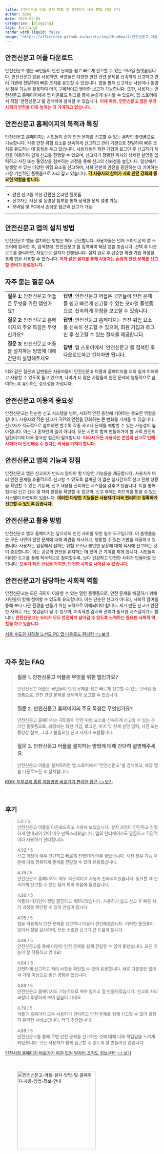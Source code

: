 ```yaml
---
title: 안전신문고 어플 설치 방법 및 홈페이지 사용 방법 정보 안내
author: bing
date: 2025-02-03
categories: [Blogging]
tags: [writing]
render_with_liquid: false
image: 'https://afficreate.github.io/assets/img/thumbnail/안전신문고-어플-설치-방법-및-홈페이지-사용-방법-정보-안내.webp'
---
```



<h2 id='안전신문고_어플_다운로드'>안전신문고 어플 다운로드</h2>

<p>안전신문고 앱은 국민들이 안전 문제를 쉽고 빠르게 신고할 수 있는 모바일 플랫폼입니다. 안전신문고 앱을 사용하면, 국민들은 다양한 안전 관련 문제를 신속하게 신고하고 관리 기관에 전달하여 빠른 조치를 유도할 수 있습니다. 앱을 통해 신고자는 사진이나 동영상 첨부 기능을 활용하여 더욱 구체적이고 명확한 보고가 가능합니다. 또한, 사용자는 안전신문고 홈페이지에서 앱 다운로드 링크를 통해 손쉽게 설치할 수 있으며, 앱 스토어에서 직접 '안전신문고'를 검색하여 설치할 수 있습니다. <b><span style="color: #ee2323;">이에 따라, 안전신문고 앱은 우리 사회의 안전을 더욱 높이는 데 기여하고 있습니다.</span></b></p>

<h2 id='안전신문고_홈페이지의_목적과_특징'>안전신문고 홈페이지의 목적과 특징</h2>

<p>안전신문고 홈페이지는 시민들이 쉽게 안전 문제를 신고할 수 있는 온라인 플랫폼으로 기능합니다. 각종 안전 위험 요소를 신속하게 신고하고 관리 기관으로 전달하여 빠른 조치를 유도하는 데 중점을 두고 있습니다. 사용자들은 회원 가입과 로그인 후 신고하기 섹션을 이용하여 쉽게 신고를 진행할 수 있으며, 신고자가 정확한 위치와 상세한 설명을 입력하고 사진 또는 동영상을 첨부하는 과정을 통해 신고의 신뢰성을 높입니다. 일상에서 발생할 수 있는 다양한 위험 요소를 신고하여, 사회 전반의 안전을 증진하는 데 기여하는 가장 기본적인 플랫폼으로 자리 잡고 있습니다. <b><span style="background-color: #ffe066;">각 사용자의 참여가 사회 안전 강화의 중요한 역할을 합니다.</span></b></p>

<hr />

<ul>
    <li>안전 신고를 위한 간편한 온라인 플랫폼.</li>
    <li>신고자는 사진 및 동영상 첨부를 통해 상세한 문제 설명 가능.</li>
    <li>모바일 및 PC에서 손쉬운 접근과 신고가 가능.</li>
</ul>

<hr />

<h2 id='안전신문고_앱의_설치_방법'>안전신문고 앱의 설치 방법</h2>

<p>안전신문고 앱을 설치하는 방법은 매우 간단합니다. 사용자들은 먼저 스마트폰의 앱 스토어에 접속한 후, 검색창에 '안전신문고'를 입력하여 해당 앱을 찾습니다. 선택 후 다운로드를 클릭하면, 자동으로 설치가 진행됩니다. 설치 완료 후 단순한 회원 가입 과정을 통해 앱을 사용할 수 있습니다. <b><span style="color: #ee2323;">이와 같은 절차를 통해 사용자는 손쉽게 안전 문제를 신고할 준비가 완료됩니다.</span></b></p>

<h2 id='자주_묻는_질문_QA'>자주 묻는 질문 QA</h2>

<table>
    <tr>
        <td><b>질문 1</b>: 안전신문고 어플은 무엇을 위한 앱인가요?</td>
        <td><b>답변</b>: 안전신문고 어플은 국민들이 안전 문제를 쉽고 빠르게 신고할 수 있는 모바일 플랫폼으로, 신속하게 위험을 보고할 수 있습니다.</td>
    </tr>
    <tr>
        <td><b>질문 2</b>: 안전신문고 홈페이지의 주요 특징은 무엇인가요?</td>
        <td><b>답변</b>: 안전신문고 홈페이지는 안전 위험 요소를 신속히 신고할 수 있으며, 회원 가입과 로그인 후 신고할 수 있는 절차를 제공합니다.</td>
    </tr>
    <tr>
        <td><b>질문 3</b>: 안전신문고 어플을 설치하는 방법에 대해 간단히 설명해주세요.</td>
        <td><b>답변</b>: 앱 스토어에서 '안전신문고'를 검색한 후 다운로드하고 설치하면 됩니다.</td>
    </tr>
</table>

<p>이와 같은 질문과 답변들은 사용자들이 안전신문고 어플과 홈페이지를 더욱 쉽게 이해하고 사용할 수 있도록 돕고 있으며, 나아가 더 많은 사람들이 안전 문제에 능동적으로 참여하도록 유도하는 중요성을 가집니다.</p>

<h2 id='안전신문고_이용의_중요성'>안전신문고 이용의 중요성</h2>

<p>안전신문고는 단순한 신고 시스템을 넘어, 사회적 안전 증진에 기여하는 중요한 역할을 합니다. 사용자의 작은 신고가 국민의 안전을 강화하는 큰 변화를 가져올 수 있습니다. 신고자가 적극적으로 참여하면 할수록 각종 사고나 문제를 예방할 수 있는 가능성이 높아집니다. 이는 나 혼자만의 일이 아니라, 모든 시민이 함께 만들어가야 할 사회 안전의 일환이기에 더욱 중요한 접근이 필요합니다. <b><span style="color: #ee2323;">따라서 모든 사용자는 본인의 신고로 인해 사회가 더 안전해질 수 있다는 의식을 가져야 합니다.</span></b></p>

<h2 id='안전신문고_앱의_기능과_장점'>안전신문고 앱의 기능과 장점</h2>

<p>안전신문고 앱은 신고자가 반드시 알아야 할 다양한 기능들을 제공합니다. 사용자가 여러 안전 문제를 효율적으로 신고할 수 있도록 설계된 이 앱은 실시간으로 신고 진행 상황을 확인할 수 있는 기능과, 신고 내용을 관리하는 시스템을 갖추고 있습니다. 이를 통해 접수된 신고 건수 및 처리 현황을 확인할 수 있으며, 신고 후에는 피드백을 받을 수 있는 시스템이 마련되어 있습니다. <b><span style="background-color: #ffe066;">이러한 다양한 기능들은 사용자가 더욱 편리하고 정확하게 신고할 수 있도록 돕습니다.</span></b></p>

<h2 id='안전신문고_활용_방법'>안전신문고 활용 방법</h2>

<p>안전신문고 앱과 홈페이지는 앞으로의 안전 사회를 위한 필수 도구입니다. 이 플랫폼들은 모든 시민이 안전 문제에 대해 의견을 제시하고, 행동할 수 있는 기반을 제공하고 있습니다. 사용자는 일상에서 접하는 위험 요소나 불안한 상황에 대해 적시에 신고하는 것이 중요합니다. 이는 공공의 안전을 유지하는 데 있어 큰 기여를 하게 됩니다. 시민들이 이러한 도구를 통해 적극적으로 참여할수록, 보다 건강하고 안전한 사회가 만들어질 것입니다. <b><span style="color: #ee2323;">모두가 작은 관심을 가지면, 안전한 사회로 나아갈 수 있습니다.</span></b></p>

<h2 id='안전신문고가_담당하는_사회적_역할'>안전신문고가 담당하는 사회적 역할</h2>

<p>안전신문고는 모든 국민이 이용할 수 있는 열린 플랫폼으로, 안전 문제를 해결하기 위해 시민들이 함께 참여할 수 있도록 유도합니다. 이는 단순한 신고가 아니라, 사회적 참여를 통해 보다 나은 환경을 만들기 위한 노력으로 이해되어야 합니다. 제가 만든 신고가 안전한 사회로 가는 첫걸음이 될 수 있으며, 지속적인 감시와 관리가 필요한 시스템이기도 합니다. <b><span style="color: #ee2323;">안전신문고는 우리가 모두 안전하게 살아갈 수 있도록 노력하는 중요한 사회적 역할을 하고 있습니다.</span></b></p>


<p><a class="click-button" title="서울 수도권 지하철 노선도 PC 앱 다운로드 편리함" href="https://afficreate.github.io/posts/%EC%84%9C%EC%9A%B8-%EC%88%98%EB%8F%84%EA%B6%8C-%EC%A7%80%ED%95%98%EC%B2%A0-%EB%85%B8%EC%84%A0%EB%8F%84-PC-%EC%95%B1-%EB%8B%A4%EC%9A%B4%EB%A1%9C%EB%93%9C-%ED%8E%B8%EB%A6%AC%ED%95%A8/" rel="dofollow">서울 수도권 지하철 노선도 PC 앱 다운로드 편리함 👈 보기</a></p><br>
<h2 id='자주_찾는_FAQ'>자주 찾는 FAQ</h2>
<div itemscope="" itemtype="https://schema.org/FAQPage"> 
<blockquote> 
<div itemscope="" itemprop="mainEntity" itemtype="https://schema.org/Question"> 
<h3 itemprop="name">질문 1. 안전신문고 어플은 무엇을 위한 앱인가요?</h3> 
<div itemscope="" itemprop="acceptedAnswer" itemtype="https://schema.org/Answer"> 
<span itemprop="text"> 
<p>안전신문고 어플은 국민들이 안전 문제를 쉽고 빠르게 신고할 수 있는 모바일 플랫폼으로, 안전 관련 문제를 상세하게 보고할 수 있습니다.</p> 
</span> 
</div> 
</div> 

<div itemscope="" itemprop="mainEntity" itemtype="https://schema.org/Question"> 
<h3 itemprop="name">질문 2. 안전신문고 홈페이지의 주요 특징은 무엇인가요?</h3> 
<div itemscope="" itemprop="acceptedAnswer" itemtype="https://schema.org/Answer"> 
<span itemprop="text"> 
<p>안전신문고 홈페이지는 국민들이 안전 위험 요소를 신속하게 신고할 수 있는 온라인 플랫폼으로, 과정에는 회원 가입, 로그인, 위치 및 상세 설명 입력, 사진 또는 동영상 첨부, 그리고 불필요한 신고 자제가 포함됩니다.</p> 
</span> 
</div> 
</div> 

<div itemscope="" itemprop="mainEntity" itemtype="https://schema.org/Question"> 
<h3 itemprop="name">질문 3. 안전신문고 어플을 설치하는 방법에 대해 간단히 설명해주세요.</h3> 
<div itemscope="" itemprop="acceptedAnswer" itemtype="https://schema.org/Answer"> 
<span itemprop="text"> 
<p>안전신문고 어플을 설치하려면 앱 스토어에서 "안전신문고"를 검색하고, 해당 앱을 다운로드한 후 설치합니다.</p> 
</span> 
</div> 
</div> 
</blockquote> 
</div>
<p><a class="click-button" title="KOHI 의무교육 종류 이용방법 바로가기 편리한 접근" href="https://afficreate.github.io/posts/KOHI-%EC%9D%98%EB%AC%B4%EA%B5%90%EC%9C%A1-%EC%A2%85%EB%A5%98-%EC%9D%B4%EC%9A%A9%EB%B0%A9%EB%B2%95-%EB%B0%94%EB%A1%9C%EA%B0%80%EA%B8%B0-%ED%8E%B8%EB%A6%AC%ED%95%9C-%EC%A0%91%EA%B7%BC/" rel="dofollow">KOHI 의무교육 종류 이용방법 바로가기 편리한 접근 👈 보기</a></p><br>
<h2 id='후기'>후기</h2>
<div itemscope itemtype="https://schema.org/Product">
  <blockquote>
  <div itemprop="review" itemscope itemtype="https://schema.org/Review">
      <div itemprop="reviewRating" itemscope itemtype="https://schema.org/Rating"> <span itemprop="ratingValue">5.0</span> / <span itemprop="bestRating">5</span> </div>
      <span itemprop="reviewBody">안전신문고 어플을 다운로드하고 사용해 보았습니다. 설치 과정이 간단하고 친절하게 안내되어 있어 매우 만족스러웠습니다. 앱의 인터페이스도 깔끔하고 직관적이라 사용하기 편리합니다.</span>
  </div>
  <br>
  <div itemprop="review" itemscope itemtype="https://schema.org/Review">
      <div itemprop="reviewRating" itemscope itemtype="https://schema.org/Rating"> <span itemprop="ratingValue">4.92</span> / <span itemprop="bestRating">5</span> </div>
      <span itemprop="reviewBody">신고 과정이 매우 간단하고 빠르게 진행되어 아주 좋았습니다. 사진 첨부 기능 덕분에 더욱 명확하게 문제를 전달할 수 있어 유용했습니다.</span>
  </div>
  <br>
  <div itemprop="review" itemscope itemtype="https://schema.org/Review">
      <div itemprop="reviewRating" itemscope itemtype="https://schema.org/Rating"> <span itemprop="ratingValue">4.79</span> / <span itemprop="bestRating">5</span> </div>
      <span itemprop="reviewBody">안전신문고 홈페이지도 매우 직관적이고 사용자 친화적이었습니다. 필요할 때 신속하게 신고할 수 있는 점이 특히 마음에 들었습니다.</span>
  </div>
  <br>
  <div itemprop="review" itemscope itemtype="https://schema.org/Review">
      <div itemprop="reviewRating" itemscope itemtype="https://schema.org/Rating"> <span itemprop="ratingValue">4.96</span> / <span itemprop="bestRating">5</span> </div>
      <span itemprop="reviewBody">어플의 디자인이 정말 깔끔하고 세련되었습니다. 사용하기 쉽고 신고 후 빠른 처리 과정을 확인할 수 있어 안심이 됩니다.</span>
  </div>
  <br>
  <div itemprop="review" itemscope itemtype="https://schema.org/Review">
      <div itemprop="reviewRating" itemscope itemtype="https://schema.org/Rating"> <span itemprop="ratingValue">4.95</span> / <span itemprop="bestRating">5</span> </div>
      <span itemprop="reviewBody">앱을 이용해서 안전 문제를 신고하니 마음이 편안해졌습니다. 이러한 플랫폼이 있어서 정말 감사하며, 모든 소중한 신고가 큰 도움이 됩니다.</span>
  </div>
  <br>
  <div itemprop="review" itemscope itemtype="https://schema.org/Review">
      <div itemprop="reviewRating" itemscope itemtype="https://schema.org/Rating"> <span itemprop="ratingValue">4.96</span> / <span itemprop="bestRating">5</span> </div>
      <span itemprop="reviewBody">안전신문고를 통해 다양한 안전 문제를 쉽게 전달할 수 있어 좋았습니다. 모든 기능이 잘 작동하고 있네요!</span>
  </div>
  <br>
  <div itemprop="review" itemscope itemtype="https://schema.org/Review">
      <div itemprop="reviewRating" itemscope itemtype="https://schema.org/Rating"> <span itemprop="ratingValue">4.84</span> / <span itemprop="bestRating">5</span> </div>
      <span itemprop="reviewBody">간편하게 신고하고 처리 사항을 확인할 수 있어 유용합니다. 새로 다운받은 앱에서 기대 이상으로 좋은 경험을 했습니다.</span>
  </div>
  <br>
  <div itemprop="review" itemscope itemtype="https://schema.org/Review">
      <div itemprop="reviewRating" itemscope itemtype="https://schema.org/Rating"> <span itemprop="ratingValue">4.89</span> / <span itemprop="bestRating">5</span> </div>
      <span itemprop="reviewBody">안전신문고 홈페이지도 기능적으로 매우 알차고 잘 만들어졌습니다. 신고와 처리과정이 투명하게 보여 믿음이 가네요.</span>
  </div>
  <br>
  <div itemprop="review" itemscope itemtype="https://schema.org/Review">
      <div itemprop="reviewRating" itemscope itemtype="https://schema.org/Rating"> <span itemprop="ratingValue">4.79</span> / <span itemprop="bestRating">5</span> </div>
      <span itemprop="reviewBody">어플과 홈페이지 모두 사용하기 편리하고 안전 문제를 쉽게 신고할 수 있어 굉장히 유익한 서비스입니다. 적극 추천합니다!</span>
  </div>
  <br>
  <div itemprop="review" itemscope itemtype="https://schema.org/Review">
      <div itemprop="reviewRating" itemscope itemtype="https://schema.org/Rating"> <span itemprop="ratingValue">4.88</span> / <span itemprop="bestRating">5</span> </div>
      <span itemprop="reviewBody">안전신문고를 통해 주변 안전 문제를 신고하는 것에 대해 더욱 책임감을 느끼게 되었습니다. 모든 사용자가 쉽게 접근할 수 있도록 잘 만들어진 앱입니다.</span>
  </div>
  </blockquote>
</div>
<p><a class="click-button" title="인천시청 홈페이지 바로가기 여권 민원 일자리 조직도 정보센터" href="https://afficreate.github.io/posts/%EC%9D%B8%EC%B2%9C%EC%8B%9C%EC%B2%AD-%ED%99%88%ED%8E%98%EC%9D%B4%EC%A7%80-%EB%B0%94%EB%A1%9C%EA%B0%80%EA%B8%B0-%EC%97%AC%EA%B6%8C-%EB%AF%BC%EC%9B%90-%EC%9D%BC%EC%9E%90%EB%A6%AC-%EC%A1%B0%EC%A7%81%EB%8F%84-%EC%A0%95%EB%B3%B4%EC%84%BC%ED%84%B0/" rel="dofollow">인천시청 홈페이지 바로가기 여권 민원 일자리 조직도 정보센터 👈 보기</a></p><br>
<figure class="image"><img src="https://afficreate.github.io/assets/img/thumbnail/안전신문고-어플-설치-방법-및-홈페이지-사용-방법-정보-안내.webp" alt="안전신문고-어플-설치-방법-및-홈페이지-사용-방법-정보-안내" width="256" height="256"></figure>